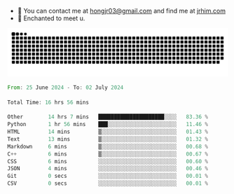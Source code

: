 - 📧 You can contact me at hongjr03@gmail.com and find me at [jrhim.com](https://jrhim.com/)
- 💜 Enchanted to meet u.

![snake_animation](https://raw.githubusercontent.com/hongjr03/hongjr03/output/github-contribution-grid-snake.svg)

<!--START_SECTION:waka-->

```rust
From: 25 June 2024 - To: 02 July 2024

Total Time: 16 hrs 56 mins

Other        14 hrs 7 mins   █████████████████████░░░░   83.36 %
Python       1 hr 56 mins    ███░░░░░░░░░░░░░░░░░░░░░░   11.46 %
HTML         14 mins         ▒░░░░░░░░░░░░░░░░░░░░░░░░   01.43 %
Text         13 mins         ▒░░░░░░░░░░░░░░░░░░░░░░░░   01.32 %
Markdown     6 mins          ▒░░░░░░░░░░░░░░░░░░░░░░░░   00.68 %
C++          6 mins          ▒░░░░░░░░░░░░░░░░░░░░░░░░   00.67 %
CSS          6 mins          ░░░░░░░░░░░░░░░░░░░░░░░░░   00.60 %
JSON         4 mins          ░░░░░░░░░░░░░░░░░░░░░░░░░   00.46 %
Git          0 secs          ░░░░░░░░░░░░░░░░░░░░░░░░░   00.01 %
CSV          0 secs          ░░░░░░░░░░░░░░░░░░░░░░░░░   00.01 %
```

<!--END_SECTION:waka-->
